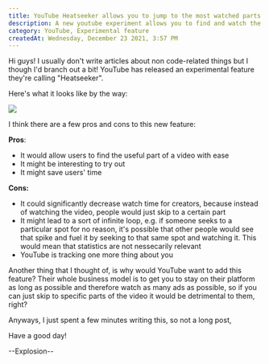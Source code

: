 ```yaml
---
title: YouTube Heatseeker allows you to jump to the most watched parts of a video
description: A new youtube experiment allows you to find and watch the most watched parts of a video. What will this do to creators?
category: YouTube, Experimental feature
createdAt: Wednesday, December 23 2021, 3:57 PM
---
```


Hi guys! I usually don't write articles about non code-related things but I though I'd branch out a bit! YouTube has released an experimental feature they're calling "Heatseeker".

Here's what it looks like by the way:

![](https://www.gstatic.com/youtube/img/labs/heatseeker_1x.gif)

I think there are a few pros and cons to this new feature:

**Pros**:

- It would allow users to find the useful part of a video with ease
- It might be interesting to try out
- It might save users' time

**Cons:**

- It could significantly decrease watch time for creators, because instead of watching the video, people would just skip to a certain part
- It might lead to a sort of infinite loop, e.g. if someone seeks to a particular spot for no reason, it's possible that other people would see that spike and fuel it by seeking to that same spot and watching it. This would mean that statistics are not nessecarily relevant
- YouTube is tracking one more thing about you

Another thing that I thought of, is why would YouTube want to add this feature? Their whole business model is to get you to stay on their platform as long as possible and therefore watch as many ads as possible, so if you can just skip to specific parts of the video it would be detrimental to them, right?

Anyways, I just spent a few minutes writing this, so not a long post,

Have a good day!

--Explosion--
